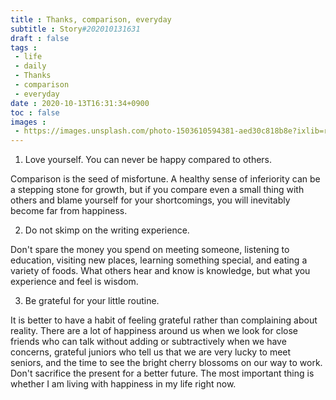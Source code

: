 ```yaml
---
title : Thanks, comparison, everyday
subtitle : Story#202010131631
draft : false
tags :
 - life
 - daily
 - Thanks
 - comparison
 - everyday
date : 2020-10-13T16:31:34+0900
toc : false
images : 
 - https://images.unsplash.com/photo-1503610594381-aed30c818b8e?ixlib=rb-1.2.1&q=80&fm=jpg&crop=entropy&cs=tinysrgb&w=1080&fit=max&ixid=eyJhcHBfaWQiOjE1NTU0OX0
---
```

1. Love yourself. You can never be happy compared to others.  

Comparison is the seed of misfortune. A healthy sense of inferiority can be a stepping stone for growth, but if you compare even a small thing with others and blame yourself for your shortcomings, you will inevitably become far from happiness.  

2. Do not skimp on the writing experience.  

Don't spare the money you spend on meeting someone, listening to education, visiting new places, learning something special, and eating a variety of foods. What others hear and know is knowledge, but what you experience and feel is wisdom.  

3. Be grateful for your little routine.  

It is better to have a habit of feeling grateful rather than complaining about reality. There are a lot of happiness around us when we look for close friends who can talk without adding or subtractively when we have concerns, grateful juniors who tell us that we are very lucky to meet seniors, and the time to see the bright cherry blossoms on our way to work. Don't sacrifice the present for a better future. The most important thing is whether I am living with happiness in my life right now.